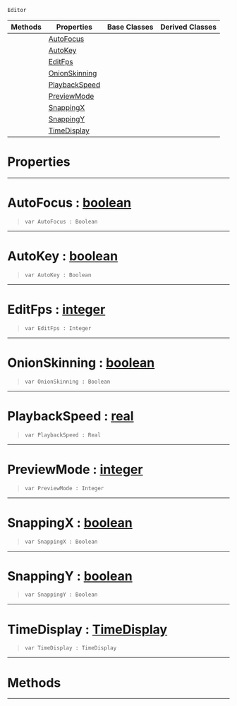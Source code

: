  `Editor`

|Methods|Properties|Base Classes|Derived Classes|
|---|---|---|---|
| |[AutoFocus](animationsettings.md#autofocus-zilch-engine-do)| | |
| |[AutoKey](animationsettings.md#autokey-zilch-engine-docu)| | |
| |[EditFps](animationsettings.md#editfps-zilch-engine-docu)| | |
| |[OnionSkinning](animationsettings.md#onionskinning-zilch-engin)| | |
| |[PlaybackSpeed](animationsettings.md#playbackspeed-zilch-engin)| | |
| |[PreviewMode](animationsettings.md#previewmode-zilch-engine)| | |
| |[SnappingX](animationsettings.md#snappingx-zilch-engine-do)| | |
| |[SnappingY](animationsettings.md#snappingy-zilch-engine-do)| | |
| |[TimeDisplay](animationsettings.md#timedisplay-zilch-engine)| | |


 #  Properties


---  
 #  AutoFocus : [boolean](../nada_base_types/boolean.md)

> 
> ```TS:Nada
> var AutoFocus : Boolean


---  
 #  AutoKey : [boolean](../nada_base_types/boolean.md)

> 
> ```TS:Nada
> var AutoKey : Boolean


---  
 #  EditFps : [integer](../nada_base_types/integer.md)

> 
> ```TS:Nada
> var EditFps : Integer


---  
 #  OnionSkinning : [boolean](../nada_base_types/boolean.md)

> 
> ```TS:Nada
> var OnionSkinning : Boolean


---  
 #  PlaybackSpeed : [real](../nada_base_types/real.md)

> 
> ```TS:Nada
> var PlaybackSpeed : Real


---  
 #  PreviewMode : [integer](../nada_base_types/integer.md)

> 
> ```TS:Nada
> var PreviewMode : Integer


---  
 #  SnappingX : [boolean](../nada_base_types/boolean.md)

> 
> ```TS:Nada
> var SnappingX : Boolean


---  
 #  SnappingY : [boolean](../nada_base_types/boolean.md)

> 
> ```TS:Nada
> var SnappingY : Boolean


---  
 #  TimeDisplay : [TimeDisplay](../enum_reference.md#timedisplay)

> 
> ```TS:Nada
> var TimeDisplay : TimeDisplay


---  
 #  Methods


---  
 

 